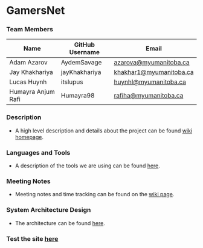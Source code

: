 # GamersNet

### Team Members

| Name | GitHub Username | Email 
| --- | --- | --- |
| Adam Azarov | AydemSavage | azarova@myumanitoba.ca
| Jay Khakhariya | jayKhakhariya | khakhar1@myumanitoba.ca
| Lucas Huynh | itslupus | huynhl@myumanitoba.ca
| Humayra Anjum Rafi | Humayra98 | rafiha@myumanitoba.ca

### Description
* A high level description and details about the project can be found [wiki homepage](https://github.com/itslupus/gamersnet/wiki).

### Languages and Tools
* A description of the tools we are using can be found [here](https://github.com/itslupus/gamersnet/wiki/Tools-&-Tech).

### Meeting Notes
* Meeting notes and time tracking can be found on the [wiki page](https://github.com/itslupus/gamersnet/wiki/Meetings).

### System Architecture Design
* The architecture can be found [here](https://github.com/itslupus/gamersnet/wiki/Architecture).

### Test the site [here](https://comp4350.itslucas.win/)

